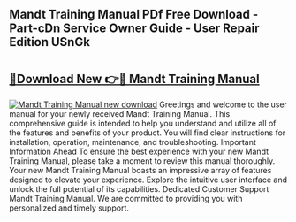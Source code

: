 ## Mandt Training Manual PDf Free Download - Part-cDn Service Owner Guide - User Repair Edition USnGk

# <h2><a href="http://bc37576.oget.top/?id=Mandt+Training+Manual">🔗Download New 👉🔴 Mandt Training Manual</a></h2>

[![Mandt Training Manual new download](https://i.imgur.com/5g1atiW.png)](http://bc37576.oget.top/?id=Mandt+Training+Manual)
Greetings and welcome to the user manual for your newly received Mandt Training Manual. This comprehensive guide is intended to help you understand and utilize all of the features and benefits of your product. You will find clear instructions for installation, operation, maintenance, and troubleshooting. Important Information Ahead To ensure the best experience with your new Mandt Training Manual, please take a moment to review this manual thoroughly. Your new Mandt Training Manual boasts an impressive array of features designed to elevate your experience. Explore the intuitive user interface and unlock the full potential of its capabilities. Dedicated Customer Support Mandt Training Manual. We are committed to providing you with personalized and timely support.
